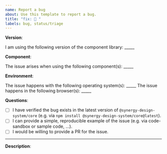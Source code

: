 ```yaml
---
name: Report a bug
about: Use this template to report a bug.
title: "fix: 🤔 "
labels: bug, status/triage
---
```


<!--
Thank you for taking your time to report a bug in the Synergy Design System. Please make sure to answer the questions below to give us more information about your request.
-->

**Version**:

I am using the following version of the component library: _____

**Component**:

The issue arises when using the following component(s): _____

**Environment**:

The issue happens with the following operating system(s): _____
The issue happens in the following browser(s): _____

**Questions**:

- [ ] I have verified the bug exists in the latest version of `@synergy-design-system/core` (e.g. via `npm install @synergy-design-system/core@latest`). <!-- core??? -->
- [ ] I can provide a simple, reproducible example of the issue (e.g. via code-sandbox or sample code, ...).
- [ ] I would be willing to provide a PR for the issue.

---

**Description**:

<!--
Please provide a description of the bug.
If it is possible and meaningful please also consider a screenshot or screencast.
-->

